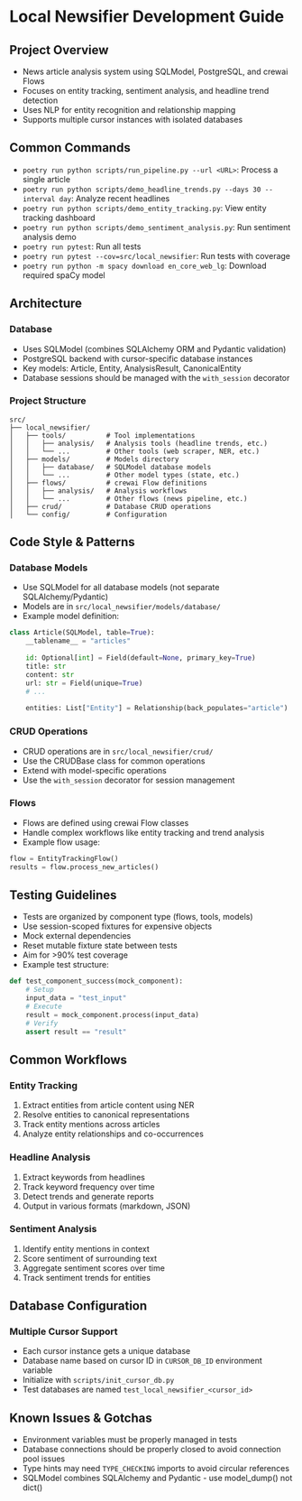 # Local Newsifier Development Guide

## Project Overview
- News article analysis system using SQLModel, PostgreSQL, and crewai Flows
- Focuses on entity tracking, sentiment analysis, and headline trend detection
- Uses NLP for entity recognition and relationship mapping
- Supports multiple cursor instances with isolated databases

## Common Commands
- `poetry run python scripts/run_pipeline.py --url <URL>`: Process a single article
- `poetry run python scripts/demo_headline_trends.py --days 30 --interval day`: Analyze recent headlines
- `poetry run python scripts/demo_entity_tracking.py`: View entity tracking dashboard
- `poetry run python scripts/demo_sentiment_analysis.py`: Run sentiment analysis demo
- `poetry run pytest`: Run all tests
- `poetry run pytest --cov=src/local_newsifier`: Run tests with coverage
- `poetry run python -m spacy download en_core_web_lg`: Download required spaCy model

## Architecture

### Database
- Uses SQLModel (combines SQLAlchemy ORM and Pydantic validation)
- PostgreSQL backend with cursor-specific database instances
- Key models: Article, Entity, AnalysisResult, CanonicalEntity
- Database sessions should be managed with the `with_session` decorator

### Project Structure
```
src/
├── local_newsifier/
│   ├── tools/          # Tool implementations
│   │   ├── analysis/   # Analysis tools (headline trends, etc.)
│   │   └── ...         # Other tools (web scraper, NER, etc.)
│   ├── models/         # Models directory
│   │   ├── database/   # SQLModel database models
│   │   └── ...         # Other model types (state, etc.)
│   ├── flows/          # crewai Flow definitions
│   │   ├── analysis/   # Analysis workflows
│   │   └── ...         # Other flows (news pipeline, etc.)
│   ├── crud/           # Database CRUD operations
│   └── config/         # Configuration
```

## Code Style & Patterns

### Database Models
- Use SQLModel for all database models (not separate SQLAlchemy/Pydantic)
- Models are in `src/local_newsifier/models/database/`
- Example model definition:
```python
class Article(SQLModel, table=True):
    __tablename__ = "articles"
    
    id: Optional[int] = Field(default=None, primary_key=True)
    title: str
    content: str
    url: str = Field(unique=True)
    # ...
    
    entities: List["Entity"] = Relationship(back_populates="article")
```

### CRUD Operations
- CRUD operations are in `src/local_newsifier/crud/`
- Use the CRUDBase class for common operations
- Extend with model-specific operations
- Use the `with_session` decorator for session management

### Flows
- Flows are defined using crewai Flow classes
- Handle complex workflows like entity tracking and trend analysis
- Example flow usage:
```python
flow = EntityTrackingFlow()
results = flow.process_new_articles()
```

## Testing Guidelines
- Tests are organized by component type (flows, tools, models)
- Use session-scoped fixtures for expensive objects
- Mock external dependencies
- Reset mutable fixture state between tests
- Aim for >90% test coverage
- Example test structure:
```python
def test_component_success(mock_component):
    # Setup
    input_data = "test_input"
    # Execute
    result = mock_component.process(input_data)
    # Verify
    assert result == "result"
```

## Common Workflows

### Entity Tracking
1. Extract entities from article content using NER
2. Resolve entities to canonical representations
3. Track entity mentions across articles
4. Analyze entity relationships and co-occurrences

### Headline Analysis
1. Extract keywords from headlines
2. Track keyword frequency over time
3. Detect trends and generate reports
4. Output in various formats (markdown, JSON)

### Sentiment Analysis
1. Identify entity mentions in context
2. Score sentiment of surrounding text
3. Aggregate sentiment scores over time
4. Track sentiment trends for entities

## Database Configuration

### Multiple Cursor Support
- Each cursor instance gets a unique database
- Database name based on cursor ID in `CURSOR_DB_ID` environment variable
- Initialize with `scripts/init_cursor_db.py`
- Test databases are named `test_local_newsifier_<cursor_id>`

## Known Issues & Gotchas
- Environment variables must be properly managed in tests
- Database connections should be properly closed to avoid connection pool issues
- Type hints may need `TYPE_CHECKING` imports to avoid circular references
- SQLModel combines SQLAlchemy and Pydantic - use model_dump() not dict()
